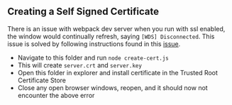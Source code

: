 ## Creating a Self Signed Certificate

There is an issue with webpack dev server when you run with ssl enabled, the window would continually refresh, saying `[WDS] Disconnected`. This issue is solved by following instructions found in this <a href="https://github.com/angular/angular-cli/issues/4839#issuecomment-314608490">issue</a>.

- Navigate to this folder and run `node create-cert.js`
- This will create `server.crt` and `server.key`
- Open this folder in explorer and install certificate in the Trusted Root Certificate Store
- Close any open browser windows, reopen, and it should now not encounter the above error
